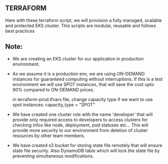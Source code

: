 TERRAFORM
---------

Here with these terraform script, we will provision a fully managed, scalable and protected EKS cluster.
This scripts are modular, reusable and follows best practices

## Note:
  - We are creating an EKS cluster for our application in production environment. 

  - As we assume it is a production env, we are using ON-DEMAND instances for guaranteed computing without interruptions. If this is a test environment we will use SPOT instances, that will save the cost upto 90% compared to ON-DEMAND prices.

     in terraform-prod.tfvars file, change capacity type if we want to use spot instances:
        capacity_type  = "SPOT" 

  - We have created one cluster role with the name 'developer' that will provide only required access to developers to access clusters for checking infos like node, deployment, pod statuses etc...
  This will provide more security to our environment from deletion of cluster resources by other team members.
  
  - We have created s3 bucket for storing state file remotely that will ensure state file security.
  Also DynamoDB table which will lock the state file by preventing simultaneous modifications.

